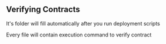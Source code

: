 ## Verifying Contracts

It's folder will fill automatically after you run deployment scripts

Every file will contain execution command to verify contract
